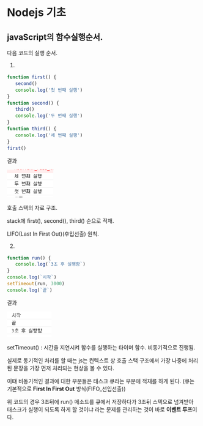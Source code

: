 # Nodejs 기초

## javaScript의 함수실행순서.

다음 코드의 실행 순서.

1.

``` js
function first() {
   second()
   console.log('첫 번째 실행')
}
function second() {
   third()
   console.log('두 번째 실행')
}
function third() {
   console.log('세 번째 실행')
}
first()
```

결과

![image-20200116133034225](day01.assets/image-20200116133034225.png)

호출 스택의 자료 구조.

stack에 first(), second(), third() 순으로 적재.

LIFO(Last In First Out)(후입선출) 원칙.

2.

```js
function run() {
   console.log(`3초 후 실행함`)
}
console.log(`시작`)
setTimeout(run, 3000)
console.log(`끝`)
```

결과

![image-20200116133431872](day01.assets/image-20200116133431872.png)

setTimeout() : 시간을 지연시켜 함수를 실행하는 타이머 함수. 비동기적으로 진행됨.

실제로 동기적인 처리를 할 때는 js는 컨텍스트 상 호출 스택 구조에서 가장 나중에 처리된 문장을 가장 먼저 처리되는 현상을 볼 수 있다. 

이떄 비동기적인 결과에 대한 부분들은 태스크 큐라는 부분에 적재를 하게 된다. (큐는 기본적으로 <b>First In First Out</b> 방식(FIFO_선입선출))

위 코드의 경우 3초뒤에 run() 메소드를 큐에서 저장하다가 3초뒤 스텍으로 넘겨받아 태스크가 실행이 되도록 하게 할 것이냐 라는 문제를 관리하는 것이 바로 <b>이벤트 루프</b>이다.

